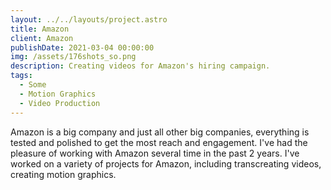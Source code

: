 ```yaml
---
layout: ../../layouts/project.astro
title: Amazon
client: Amazon
publishDate: 2021-03-04 00:00:00
img: /assets/176shots_so.png
description: Creating videos for Amazon's hiring campaign.
tags:
  - Some
  - Motion Graphics
  - Video Production
---
```


Amazon is a big company and just all other big companies, everything is tested and polished to get the most reach and engagement. I've had the pleasure of working with Amazon several time in the past 2 years. I've worked on a variety of projects for Amazon, including transcreating videos, creating motion graphics.

